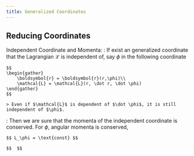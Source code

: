 ```yaml
---
title: Generalized Coordinates
---
```


## Reducing Coordinates

Independent Coordinate and Momenta:
: If exist an generalized coordinate that the Lagrangian $\mathcal{L}$ is independent of, say $\phi$ in the following coordinate

    $$
    \begin{gather}
        \boldsymbol{r} = \boldsymbol{r}(r,\phi)\\
        \mathcal{L} = \mathcal{L}(r, \dot r, \dot \phi)
    \end{gather}
    $$

    > Even if $\mathcal{L}$ is dependent of $\dot \phi$, it is still independent of $\phi$.

: Then we are sure that the momenta of the independent coordinate is conserved. For $\phi$, angular momenta is conserved,

    $$ L_\phi = \text{const} $$

    $$  $$
